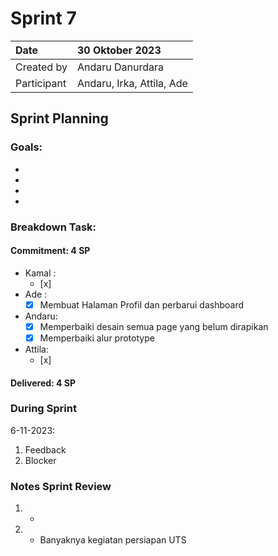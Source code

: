 # Sprint 7


|Date| 30 Oktober 2023|
| :- | :- |
|Created by|Andaru Danurdara|
|Participant|Andaru, Irka, Attila, Ade|
## Sprint Planning
### Goals:
- 
-
-
-

### Breakdown Task:
#### Commitment: 4 SP
- Kamal :
  - [x] 
- Ade   : 
  - [x] Membuat Halaman Profil dan perbarui dashboard
- Andaru: 
  - [x] Memperbaiki desain semua page yang belum dirapikan
  - [X] Memperbaiki alur prototype
- Attila: 
  - [x] 
#### Delivered:	 4 SP
### During Sprint
6-11-2023:

1. Feedback
1. Blocker
### Notes Sprint Review
1. - 
2. - Banyaknya kegiatan persiapan UTS
